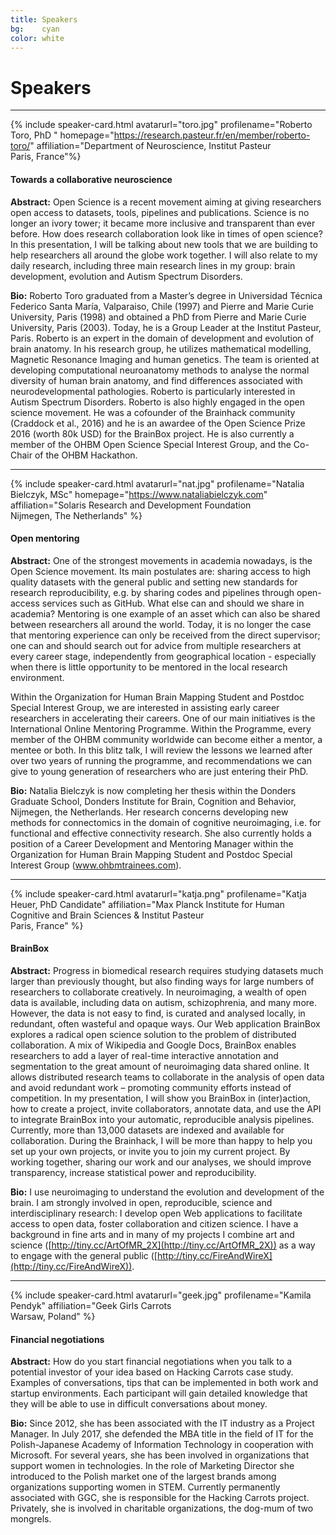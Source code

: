 ```yaml
---
title: Speakers
bg:    cyan
color: white
---
```

# Speakers
<!--
## We're almost there... ❤️

## Will let you know soon 😉
-->
---

<a name="toro"></a>

{% include speaker-card.html avatarurl="toro.jpg" profilename="Roberto Toro, PhD "  homepage="https://research.pasteur.fr/en/member/roberto-toro/" affiliation="Department of Neuroscience, Institut Pasteur <br> Paris, France"%}

#### Towards a collaborative neuroscience

**Abstract:**
Open Science is a recent movement aiming at giving researchers open access to datasets, tools, pipelines and publications. Science is no longer an ivory tower; it became more inclusive and transparent than ever before. How does research collaboration look like in times of open science? In this presentation, I will be talking about new tools that we are building to help researchers all around the globe work together. I will also relate to my daily research, including three main research lines in my group: brain development, evolution and Autism Spectrum Disorders.

**Bio:**
Roberto Toro graduated from a Master’s degree in Universidad Técnica Federico Santa María, Valparaiso, Chile (1997) and Pierre and Marie Curie University, Paris (1998) and obtained a PhD from Pierre and Marie Curie University, Paris (2003). Today, he is a Group Leader at the Institut Pasteur, Paris. Roberto is an expert in the domain of development and evolution of brain anatomy. In his research group, he utilizes mathematical modelling, Magnetic Resonance Imaging and human genetics. The team is oriented at developing computational neuroanatomy methods to analyse the normal diversity of human brain anatomy, and find differences associated with neurodevelopmental pathologies. Roberto is particularly interested in Autism Spectrum Disorders. Roberto is also highly engaged in the open science movement. He was a cofounder of the Brainhack community (Craddock et al., 2016) and he is an awardee of the Open Science Prize 2016 (worth 80k USD) for the BrainBox project. He is also currently a member of the OHBM Open Science Special Interest Group, and the Co-Chair of the OHBM Hackathon.

---

<a name="nat"></a>

{% include speaker-card.html avatarurl="nat.jpg" profilename="Natalia Bielczyk, MSc"   homepage="https://www.nataliabielczyk.com" affiliation="Solaris Research and Development Foundation <br> Nijmegen, The Netherlands" %}

#### Open mentoring

**Abstract:**
One of the strongest movements in academia nowadays, is the Open Science movement. Its main postulates are: sharing access to high quality datasets with the general public and setting new standards for research reproducibility, e.g. by sharing codes and pipelines through open-access services such as GitHub. What else can and should we share in academia? Mentoring is one example of an asset which can also be shared between researchers all around the world. Today, it is no longer the case that mentoring experience can only be received from the direct supervisor; one can and should search out for advice from multiple researchers at every career stage, independently from geographical location - especially when there is little opportunity to be mentored in the local research environment.

Within the Organization for Human Brain Mapping Student and Postdoc Special Interest Group, we are interested in assisting early career researchers in accelerating their careers. One of our main initiatives is the International Online Mentoring Programme. Within the Programme, every member of the OHBM community worldwide can become either a mentor, a mentee or both. In this blitz talk, I will review the lessons we learned after over two years of running the programme, and recommendations we can give to young generation of researchers who are just entering their PhD.


**Bio:**
Natalia Bielczyk is now completing her thesis within the Donders Graduate School, Donders Institute for Brain, Cognition and Behavior, Nijmegen, the Netherlands. Her research concerns developing new methods for connectomics in the domain of cognitive neuroimaging, i.e. for functional and effective connectivity research. She also currently holds a position of a Career Development and Mentoring Manager within the Organization for Human Brain Mapping Student and Postdoc Special Interest Group (www.ohbmtrainees.com).

___

<a name="katja"></a>

{% include speaker-card.html avatarurl="katja.png" profilename="Katja Heuer, PhD Candidate"  affiliation="Max Planck Institute for Human Cognitive and Brain Sciences & Institut Pasteur <br> Paris, France" %}

#### BrainBox

**Abstract:**
Progress in biomedical research requires studying datasets much larger than previously thought, but also finding ways for large numbers of researchers to collaborate creatively. In neuroimaging, a wealth of open data is available, including data on autism, schizophrenia, and many more. However, the data is not easy to find, is curated and analysed locally, in redundant, often wasteful and opaque ways.
Our Web application BrainBox explores a radical open science solution to the problem of distributed collaboration. A mix of Wikipedia and Google Docs, BrainBox enables researchers to add a layer of real-time interactive annotation and segmentation to the great amount of neuroimaging data shared online. It allows distributed research teams to collaborate in the analysis of open data and avoid redundant work – promoting community efforts instead of competition.
In my presentation, I will show you BrainBox in (inter)action, how to create a project, invite collaborators, annotate data, and use the API to integrate BrainBox into your automatic, reproducible analysis pipelines.
Currently, more than 13,000 datasets are indexed and available for collaboration. During the Brainhack, I will be more than happy to help you set up your own projects, or invite you to join my current project. By working together, sharing our work and our analyses, we should improve transparency, increase statistical power and reproducibility.


**Bio:**
I use neuroimaging to understand the evolution and development of the brain. I am strongly involved in open, reproducible, science and interdisciplinary research: I develop open Web applications to facilitate access to open data, foster collaboration and citizen science. I have a background in fine arts and in many of my projects I combine art and science ([http://tiny.cc/ArtOfMR_2X](http://tiny.cc/ArtOfMR_2X)) as a way to engage with the general public ([http://tiny.cc/FireAndWireX](http://tiny.cc/FireAndWireX)).

___

<a name="geek"></a>

{% include speaker-card.html avatarurl="geek.jpg" profilename="Kamila Pendyk"   affiliation="Geek Girls Carrots <br> Warsaw, Poland" %}

#### Financial negotiations

**Abstract:**
How do you start financial negotiations when you talk to a potential investor of your idea based on Hacking Carrots case study. Examples of conversations, tips that can be implemented in both work and startup environments. Each participant will gain detailed knowledge that they will be able to use in difficult conversations about money.

**Bio:**
Since 2012, she has been associated with the IT industry as a Project Manager. In July 2017, she defended the MBA title in the field of IT for the Polish-Japanese Academy of Information Technology in cooperation with Microsoft. For several years, she has been involved in organizations that support women in technologies. In the role of Marketing Director she introduced to the Polish market one of the largest brands among organizations supporting women in STEM. Currently permanently associated with GGC, she is responsible for the Hacking Carrots project. Privately, she is involved in charitable organizations, the dog-mum of two mongrels.

<!--
<a name="geek"></a>
{% include speaker-card.html avatarurl="geek.png" profilename=" "  affiliation="Geek Girls Carotts, Warsaw"%}

#### TBA
**Abstract:** TBA
**Bio:** TBA
-->
